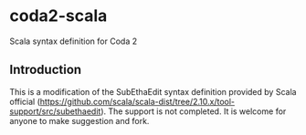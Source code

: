 # coda2-scala
Scala syntax definition for Coda 2

## Introduction
This is a modification of the SubEthaEdit syntax definition provided by Scala official (https://github.com/scala/scala-dist/tree/2.10.x/tool-support/src/subethaedit). The support is not completed. It is welcome for anyone to make suggestion and fork.